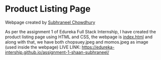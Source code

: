 # Product Listing Page
Webpage created by [Subhraneel Chowdhury](https://github.com/shaan-subhraneel)

As per the assignment 1 of Edureka Full Stack Internship, I have created the product listing page using HTML and CSS, the webpage is [index.html](https://github.com/edureka-intership/assignment-1-shaan-subhraneel/blob/main/index.html) and along with that, we have both chopsuey.jpeg and momos.jpeg as image (used inside the webpage)
LIVE LINK: https://edureka-intership.github.io/assignment-1-shaan-subhraneel/
